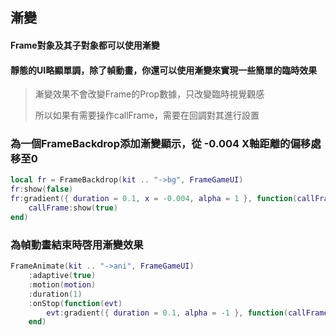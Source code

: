 ## 漸變

#### Frame對象及其子對象都可以使用漸變

#### 靜態的UI略顯單調，除了幀動畫，你還可以使用漸變來實現一些簡單的臨時效果

> 漸變效果不會改變Frame的Prop數據，只改變臨時視覺觀感
>
> 所以如果有需要操作callFrame，需要在回調對其進行設置

### 為一個FrameBackdrop添加漸變顯示，從 -0.004 X軸距離的偏移處移至0

```lua
local fr = FrameBackdrop(kit .. "->bg", FrameGameUI)
fr:show(false)
fr:gradient({ duration = 0.1, x = -0.004, alpha = 1 }, function(callFrame)
    callFrame:show(true)
end)
```

### 為幀動畫結束時啓用漸變效果

```lua
FrameAnimate(kit .. "->ani", FrameGameUI)
    :adaptive(true)
    :motion(motion)
    :duration(1)
    :onStop(function(evt) 
        evt:gradient({ duration = 0.1, alpha = -1 }, function(callFrame) callFrame:show(false) end) 
    end)
```

